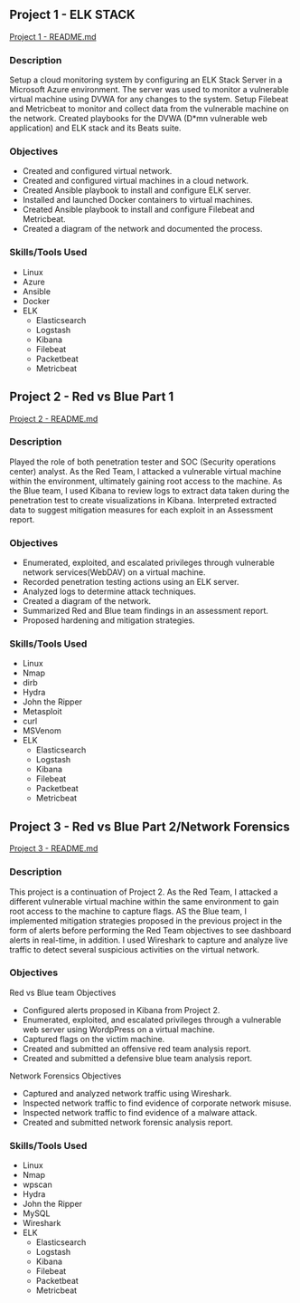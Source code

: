 ## Project 1 - ELK STACK

[Project 1 - README.md](https://github.com/reyesgo/cybersec-project-docs/blob/main/Project%201/README.md)

### Description

Setup a cloud monitoring system by configuring an ELK Stack Server in a Microsoft Azure environment. The server was used to monitor a vulnerable virtual machine using DVWA for any changes to the system. Setup Filebeat and Metricbeat to monitor and collect data from the vulnerable machine on the network. Created playbooks for the DVWA (D*mn vulnerable web application) and ELK stack and its Beats suite. 
 
### Objectives

- Created and configured virtual network.
- Created and configured virtual machines in a cloud network.
- Created Ansible playbook to install and configure ELK server.
- Installed and launched Docker containers to virtual machines.
- Created Ansible playbook to install and configure Filebeat and Metricbeat.
- Created a diagram of the network and documented the process.

### Skills/Tools Used

- Linux
- Azure
- Ansible
- Docker
- ELK
  - Elasticsearch
  - Logstash
  - Kibana
  - Filebeat
  - Packetbeat
  - Metricbeat

## Project 2 - Red vs Blue Part 1

[Project 2 - README.md](https://github.com/reyesgo/cybersec-project-docs/blob/main/Project%202/README.md)

### Description

Played the role of both penetration tester and SOC (Security operations center) analyst. As the Red Team, I attacked a vulnerable virtual machine within the environment, ultimately gaining root access to the machine. As the Blue team, I used Kibana to review logs to extract data taken during the penetration test to create visualizations in Kibana. Interpreted extracted data to suggest mitigation measures for each exploit in an Assessment report. 

### Objectives

- Enumerated, exploited, and escalated privileges through vulnerable network services(WebDAV) on a virtual machine.
- Recorded penetration testing actions using an ELK server.
- Analyzed logs to determine attack techniques.
- Created a diagram of the network.
- Summarized Red and Blue team findings in an assessment report.
- Proposed hardening and mitigation strategies.

### Skills/Tools Used

- Linux
- Nmap
- dirb
- Hydra
- John the Ripper
- Metasploit
- curl
- MSVenom
- ELK
  - Elasticsearch
  - Logstash
  - Kibana
  - Filebeat
  - Packetbeat
  - Metricbeat

## Project 3 - Red vs Blue Part 2/Network Forensics

[Project 3 - README.md](https://github.com/reyesgo/cybersec-project-docs/blob/main/Project%203/README.md)

### Description

This project is a continuation of Project 2. As the Red Team, I attacked a different vulnerable virtual machine within the same environment to gain root access to the machine to capture flags. AS the Blue team, I implemented mitigation strategies proposed in the previous project in the form of alerts before performing the Red Team objectives to see dashboard alerts in real-time, in addition. I used Wireshark to capture and analyze live traffic to detect several suspicious activities on the virtual network. 

### Objectives

Red vs Blue team Objectives

- Configured alerts proposed in Kibana from Project 2.
- Enumerated, exploited, and escalated privileges through a vulnerable web server using WordpPress on a virtual machine.
- Captured flags on the victim machine.
- Created and submitted an offensive red team analysis report.
- Created and submitted a defensive blue team analysis report.

Network Forensics Objectives

- Captured and analyzed network traffic using Wireshark.
- Inspected network traffic to find evidence of corporate network misuse. 
- Inspected network traffic to find evidence of a malware attack.
- Created and submitted network forensic analysis report.

### Skills/Tools Used

- Linux
- Nmap
- wpscan
- Hydra
- John the Ripper
- MySQL
- Wireshark
- ELK
  - Elasticsearch
  - Logstash
  - Kibana
  - Filebeat
  - Packetbeat
  - Metricbeat
